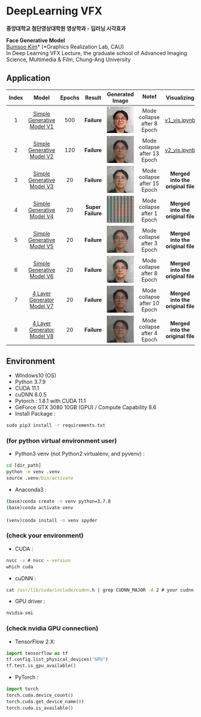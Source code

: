 # DeepLearning VFX

**중앙대학교 첨단영상대학원 영상학과 - 딥러닝 시각효과**

**Face Generative Model**
<br>[Bumsoo Kim](https://github.com/gh-BumsooKim)\* (\*Graphics Realization Lab, CAU)
<br>In Deep Learning VFX Lecture, the graduate school of Advanced Imaging Science, Multimedia & Film, Chung-Ang University


## Application

| Index | Model | Epochs | Result | Generated Image | Note❗ | Visualizing | 
|:---:|:---:|:---:|:---:|:---:|:---:|:---:|
| 1 | [Simple Generative Model V1](face_generate_model_v1_failure.ipynb) | 500 | **Failure** | ![](imgs/v1_1_to_7_epoch.gif) | Mode collapse after 8 Epoch | [v1_vis.ipynb](face_generate_model_v1_failure_vis.ipynb) |
| 2 | [Simple Generative Model V2](face_generate_model_v2_failure.ipynb) | 120 | **Failure** | ![](imgs/v2_2_to_12_epoch.gif) | Mode collapse after 13 Epoch | [v2_vis.ipynb](face_generate_model_v2_failure_vis.ipynb) |
| 3 | [Simple Generative Model V3](face_generate_model_v3_failure.ipynb) | 20 | **Failure** | ![](imgs/v3_1_to_14_epoch.gif) | Mode collapse after 15 Epoch | **Merged into the original file** |
| 4 | [Simple Generative Model V4](face_generate_model_v4_super_failure.ipynb) | 20 | **Super Failure** | ![](imgs/v4_1_to_20_epoch.gif) | Mode collapse after 1 Epoch | **Merged into the original file** |
| 5 | [Simple Generative Model V5](face_generate_model_v5_failure.ipynb) | 20 | **Failure** | ![](imgs/v5_1_to_20_epoch.gif) | Mode collapse after 3 Epoch | **Merged into the original file** |
| 6 | [Simple Generative Model V6](face_generate_model_v6_failure.ipynb) | 20 | **Failure** | ![](imgs/v6_1_to_20_epoch.gif) | Mode collapse after 8 Epoch | **Merged into the original file** |
| 7 | [4 Layer Generator Model V7](face_generate_model_v7_failure.ipynb) | 20 | **Failure** | ![](imgs/v7_1_to_20_epoch.gif) | Mode collapse after 10 Epoch | **Merged into the original file** |
| 8 | [4 Layer Generator Model V8](face_generate_model_v8_failure.ipynb) | 20 | **Failure** | ![](imgs/v8_1_to_20_epoch.gif) | Mode collapse after 4 Epoch | **Merged into the original file** |

## Environment
- WIndows10 (OS)
- Python 3.7.9
- CUDA 11.1
- cuDNN 8.0.5
- Pytorch : 1.8.1 with CUDA 11.1
- GeForce GTX 3080 10GB (GPU) / Compute Capability 8.6
- Install Package :
```cmd
sudo pip3 install -r requirements.txt
```

### (for python virtual environment user)
- Python3 venv (not Python2 virtualenv, and pyvenv) :
```cmd
cd [dir_path]
python -m venv .venv
source .venv/bin/activate
```

- Anaconda3 :
```cmd
(base)conda create -n venv python=3.7.8
(base)conda activate venv

(venv)conda install -n venv spyder
```

### (check your environment)
- CUDA :
```cmd
nvcc -v # nvcc --version
which cuda
```

- cuDNN :
```cmd
cat /usr/lib/cuda/include/cudnn.h | grep CUDNN_MAJOR -A 2 # your cudnn.h PATH
```

- GPU driver :
```cmd
nvidia-smi
```

### (check nvidia GPU connection)
- TensorFlow 2.X:
```python
import tensorflow as tf
tf.config.list_physical_devices("GPU")
tf.test.is_gpu_available()
```
- PyTorch :
```python
import torch
torch.cuda.device_count()
torch.cuda.get_device_name(0)
torch.cuda.is_available()
```
